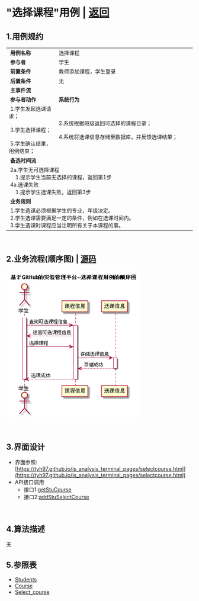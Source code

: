 # "选择课程"用例 | [返回](../README.md#6)

## 1.用例规约

<table>
    <tr>
        <td width="150"> <b>&nbsp;用例名称</b></td>
        <td colspan="2" width="700">&nbsp;选择课程</td>
    </tr>
    <tr>
        <td width="150"> <b>&nbsp;参与者</b></td>
        <td colspan="2" width="700">&nbsp;学生</td>
    </tr>
    <tr>
        <td width="150"> <b>&nbsp;前置条件</b></td>
        <td colspan="2" width="700">&nbsp;教师添加课程，学生登录</td>
    </tr>
    <tr>
        <td width="150"> <b>&nbsp;后置条件</b></td>
        <td colspan="2" width="700">&nbsp;无</td>
    </tr>
    <tr>
        <td colspan="3" width="200"> <b>&nbsp;主事件流</b></td>
    </tr>
    <tr>
        <td colspan="2" width="180"> <b>&nbsp;参与者动作</b></td>
        <td width="410"> <b>&nbsp;系统行为</b></td>
    </tr>
    <tr>
        <td colspan="2" width="180">
            <span>&nbsp;1.学生发起选课请求；</span>
            <br>
            <span>&nbsp;</span>
            <br>
            <span>&nbsp;3.学生选择课程；</span>
            <br>
            <span>&nbsp;</span>
            <br>
            <span>&nbsp;5.学生确认结果，用例结束；</span>
        </td>
        <td width="480">
            <span>&nbsp;</span>
            <br>
            <span>&nbsp;2.系统根据班级返回可选择的课程目录；</span>
            <br>
            <span>&nbsp;</span>
            <br>
            <span>&nbsp;4.系统将选课信息存储至数据库，并反馈选课结果；</span>
            <br>
            <span>&nbsp;</span>
        </td>
    </tr>
    <tr>
        <td colspan="3" width="200"> <b>&nbsp;备选时间流</b></td>
    </tr>
    <tr>
        <td colspan="3" width="200">
            <span>&nbsp;2a.学生无可选择课程</span>
            <br>
            <span>&nbsp;&emsp;1.提示学生当前无选择的课程，返回第1步</span>
            <br>
            <span>&nbsp;4a.选课失败</span>
            <br>
            <span>&nbsp;&emsp;1.提示学生选课失败，返回第3步</span>
        </td>
    </tr>
    <tr>
        <td colspan="3" width="200"> <b>&nbsp;业务规则</b></td>
    </tr>
    <tr>
        <td colspan="3" width="200">
            <span>&nbsp;1.学生选课必须根据学生的专业，年级决定。</span>
            <br>
            <span>&nbsp;2.学生选课需要满足一定的条件，例如在选课时间内。</span>
            <br>
            <span>&nbsp;3.学生选课时课程应当注明所有关于本课程的事。</span>
        </td>
    </tr>
</table>

<br>

## 2.业务流程(顺序图) | [源码](../puml/SelectCourse.puml)
![img](../picture/SelectCourseSe.png)

<br>

## 3.界面设计
* 界面参照:[https://tyh97.github.io/is_analysis_terminal_pages/selectcourse.html](https://tyh97.github.io/is_analysis_terminal_pages/selectcourse.html)
* API接口调用
    * 接口1:[getStuCourse](../interface/GetStuCourseInter.md)
    * 接口2:[addStuSelectCourse](../interface/AddStuSelectCourse.md)
    
    
<br>

## 4.算法描述
无

## 5.参照表
* [Students](../Markdown/DataBase.md#students学生表)
* [Course](../Markdown/DataBase.md#course课程表)
* [Select_course](../Markdown/DataBase.md#select_course学生选课表)